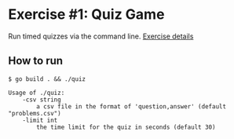 # Exercise #1: Quiz Game

Run timed quizzes via the command line. [Exercise details](https://github.com/gophercises/quiz)

## How to run

```
$ go build . && ./quiz
```

```
Usage of ./quiz:
    -csv string
        a csv file in the format of 'question,answer' (default "problems.csv")
    -limit int
        the time limit for the quiz in seconds (default 30)
```